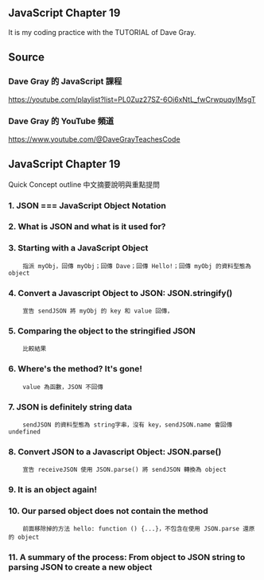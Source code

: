 ## JavaScript Chapter 19
It is my coding practice with the TUTORIAL of Dave Gray. 

## Source
### Dave Gray 的 JavaScript 課程
https://youtube.com/playlist?list=PL0Zuz27SZ-6Oi6xNtL_fwCrwpuqylMsgT

### Dave Gray 的 YouTube 頻道
https://www.youtube.com/@DaveGrayTeachesCode

## JavaScript Chapter 19
   Quick Concept outline
   中文摘要說明與重點提問

###  1. JSON === JavaScript Object Notation
        
###  2. What is JSON and what is it used for?

###  3. Starting with a JavaScript Object
        指派 myObj，回傳 myObj；回傳 Dave；回傳 Hello!；回傳 myObj 的資料型態為 object

###  4. Convert a Javascript Object to JSON: JSON.stringify()
        宣告 sendJSON 將 myObj 的 key 和 value 回傳，

###  5. Comparing the object to the stringified JSON
        比較結果

###  6. Where's the method? It's gone!
        value 為函數，JSON 不回傳 

###  7. JSON is definitely string data
        sendJSON 的資料型態為 string字串，沒有 key，sendJSON.name 會回傳 undefined

###  8. Convert JSON to a Javascript Object: JSON.parse()
        宣告 receiveJSON 使用 JSON.parse() 將 sendJSON 轉換為 object

###  9. It is an object again!

### 10. Our parsed object does not contain the method
        前面移除掉的方法 hello: function () {...}，不包含在使用 JSON.parse 還原的 object

### 11. A summary of the process: From object to JSON string to parsing JSON to create a new object